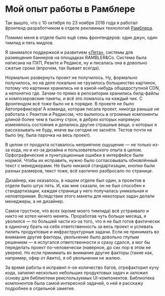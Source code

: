 # Мой опыт работы в Рамблере

Так вышло, что с 10 октября по 23 ноября 2016 года я работал
фронтенд-разработчиком в отделе рекламных технологий [Рамблера](https://rambler-co.ru).

Помимо меня в отделе было ещё семь фронтендеров: один джун, один тимлид
и пять мидлов.

Я занимался поддержкой и развитием [«Лета»](https://leto.rambler-co.ru/), системы
для размещения баннеров на площадках RAMBLER&Co. Система была написана на ПХП,
Реакте и Редаксе, ну и писалась она в довольно сжатые сроки (впрочем, так бывает
всегда).

Нормально развернуть проект не получилось. Ну, формально получилось, но на деле
локально не грузилось большинство картинок, потому что картинки хранились
не в какой-нибудь общедоступной CDN, а непонятно где. Зачем-то прямо
в репозитории хранились билд-файлы и композеровские пакеты, и всё это ломалось
на каждый чих. С фронтендом всё тоже было не в порядке. В проекте не было
Автопрефиксера! А команда, которая писала проект, никогда раньше не работала
с Реактом и Редаксом, что вылилось в огромные компоненты длиной более чем
в тысячу строк, в дебрях которых напрямую изменялось состояние
и делались другие страшные вещи, о которых я рассказывать не буду, иначе
вы сегодня не заснёте. Тестов почти не было (ну, была парочка на весь проект).

В целом от продукта оставалось неприятное ощущение — не только из-за кода,
но и из-за дизайна и пользовательского опыта в целом. Орфографические
и пунктуационные ошибки в интерфейсе были нормой. Чтобы их исправить, нужно было
согласовывать обновлённый текст с менеджерами. Не было никакой стандартизации,
кнопки были разных размеров, текст тоже, всё хаотично разбросало по странице.

Дизайнер, как оказалось, в нашем отделе был один, а проектов в отделе было
штук пять. И, как мне сказали, он не был способен к стандартизации, каждая
страница у него получалась уникальная и неповторимая. Вследствие этого макеты
для некоторых задач делали менеджеры, а не дизайнер.

Самое грустное, что всех (кроме моего тимлида) всё устраивало и никто не хотел
ничего менять. Проработав чуть больше месяца, я уволился — по большей части
из-за того, что я не был готов фактически в одиночку брать на себя
ответственность за весь проект и успевать пилить продуктовые и инфраструктурные
задачи. Если не принимать во внимание другие факторы, увольнение было довольно
глупым решением — я испугался ответственности и сразу сдался, а мог бы
переделать проект по-человечески (наверное, до сих пор в этом не уверен).
Но если принимать во внимание другие факторы (такие как, например, офер
от Авито), я об увольнении не жалею.

За время работы я исправил n-ое количество багов, отрефакторил кучу кода,
запилил несколько небольших продуктовых задач и заложил основу для библиотеки
реиспользуемых UI-компонентов. Библиотека компонентов была самой интересной
задачей, о ней я расскажу подробнее в отдельной заметке.
